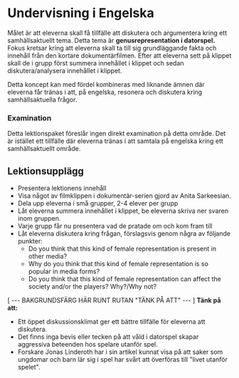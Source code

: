 
# Undervisning i Engelska
Målet är att eleverna skall få tillfälle att diskutera och argumentera kring ett samhällsaktuellt tema. Detta tema är __genusrepresentation i datorspel.__
Fokus kretsar kring att eleverna skall ta till sig grundläggande fakta och innehåll från den kortare dokumentärfilmen.  Efter att eleverna sett på klippet skall de i grupp först summera innehållet i klippet och sedan diskutera/analysera innehållet i klippet.

Detta koncept kan med fördel kombineras med liknande ämnen där eleverna får tränas i att, på engelska, resonera och diskutera kring samhällsaktuella frågor.

### Examination
Detta lektionspaket föreslår ingen direkt examination på detta område. Det är istället ett tillfälle där eleverna tränas i att samtala på engelska kring ett samhällsaktuellt område.  

## Lektionsupplägg
- Presentera lektionens innehåll
- Visa något av filmklippen i dokumentär-serien gjord av Anita Sarkeesian.
- Dela upp eleverna i små grupper, 2-4 elever per grupp
- Låt eleverna summera innehållet i klippet, be eleverna skriva ner svaren inom gruppen.
- Varje grupp får nu presentera vad de pratade om och kom fram till
- Låt eleverna diskutera kring frågan, förslagsvis genom några av följande punkter:
    + Do you think that this kind of female representation is present in other media?
    + Why do you think that this kind of female representation is so popular in media forms?
    + Do you think that this kind of female representation can affect the society and/or the players? Why?/Why not?


[ --- BAKGRUNDSFÄRG HÄR RUNT RUTAN "TÄNK PÅ ATT" --- ]
__Tänk på att:__
- Ett öppet diskussionsklimat ger ett bättre tillfälle för eleverna att diskutera.
- Det finns inga bevis eller tecken på att våld i datorspel skapar aggressiva beteenden hos spelare utanför spel.
- Forskare Jonas Linderoth har i sin artikel kunnat visa på att saker som ungdomar och barn lär sig i spel har svårt att överföras till "livet utanför spelet".
